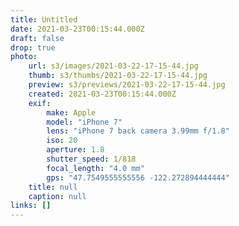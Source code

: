 ```yaml
---
title: Untitled
date: 2021-03-23T00:15:44.000Z
draft: false
drop: true
photo:
    url: s3/images/2021-03-22-17-15-44.jpg
    thumb: s3/thumbs/2021-03-22-17-15-44.jpg
    preview: s3/previews/2021-03-22-17-15-44.jpg
    created: 2021-03-23T00:15:44.000Z
    exif:
        make: Apple
        model: "iPhone 7"
        lens: "iPhone 7 back camera 3.99mm f/1.8"
        iso: 20
        aperture: 1.8
        shutter_speed: 1/818
        focal_length: "4.0 mm"
        gps: "47.7549555555556 -122.272894444444"
    title: null
    caption: null
links: []
---
```

